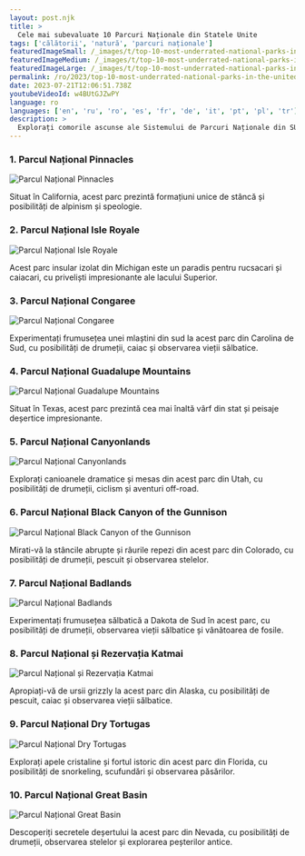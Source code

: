 ```yaml
---
layout: post.njk
title: >
  Cele mai subevaluate 10 Parcuri Naționale din Statele Unite
tags: ['călătorii', 'natură', 'parcuri naționale']
featuredImageSmall: /_images/t/top-10-most-underrated-national-parks-in-the-united-states-cover-ro-small.webp
featuredImageMedium: /_images/t/top-10-most-underrated-national-parks-in-the-united-states-cover-ro-medium.webp
featuredImageLarge: /_images/t/top-10-most-underrated-national-parks-in-the-united-states-cover-ro-large.webp
permalink: /ro/2023/top-10-most-underrated-national-parks-in-the-united-states.html
date: 2023-07-21T12:06:51.738Z
youtubeVideoId: w4BUtGJZwPY
language: ro
languages: ['en', 'ru', 'ro', 'es', 'fr', 'de', 'it', 'pt', 'pl', 'tr']
description: >
  Explorați comorile ascunse ale Sistemului de Parcuri Naționale din SUA, care sunt adesea trecute cu vederea de către călători.
---
```


### 1. Parcul Național Pinnacles

![Parcul Național Pinnacles](/_images/6/60d9a589114d181c8ed389fc23edec41-medium.webp)

Situat în California, acest parc prezintă formațiuni unice de stâncă și posibilități de alpinism și speologie.

### 2. Parcul Național Isle Royale

![Parcul Național Isle Royale](/_images/2/245553a496b944126d691784d3fdea36-medium.webp)

Acest parc insular izolat din Michigan este un paradis pentru rucsacari și caiacari, cu priveliști impresionante ale lacului Superior.

### 3. Parcul Național Congaree

![Parcul Național Congaree](/_images/6/65658f399a721a2adff013621509cbfe-medium.webp)

Experimentați frumusețea unei mlaștini din sud la acest parc din Carolina de Sud, cu posibilități de drumeții, caiac și observarea vieții sălbatice.

### 4. Parcul Național Guadalupe Mountains

![Parcul Național Guadalupe Mountains](/_images/5/5fc61fdd3d0ccbfa190f04ecfe842100-medium.webp)

Situat în Texas, acest parc prezintă cea mai înaltă vârf din stat și peisaje deșertice impresionante.

### 5. Parcul Național Canyonlands

![Parcul Național Canyonlands](/_images/5/5c0a109f536e33fb0e577c669ed2e12f-medium.webp)

Explorați canioanele dramatice și mesas din acest parc din Utah, cu posibilități de drumeții, ciclism și aventuri off-road.

### 6. Parcul Național Black Canyon of the Gunnison

![Parcul Național Black Canyon of the Gunnison](/_images/7/74228739d328eff87d00784dcd15e95c-medium.webp)

Mirati-vă la stâncile abrupte și râurile repezi din acest parc din Colorado, cu posibilități de drumeții, pescuit și observarea stelelor.

### 7. Parcul Național Badlands

![Parcul Național Badlands](/_images/d/db3b519f1b892bc68b6434481f64fbbe-medium.webp)

Experimentați frumusețea sălbatică a Dakota de Sud în acest parc, cu posibilități de drumeții, observarea vieții sălbatice și vânătoarea de fosile.

### 8. Parcul Național și Rezervația Katmai

![Parcul Național și Rezervația Katmai](/_images/b/b8783ef838b1eb2ba7deac0fa760304f-medium.webp)

Apropiați-vă de ursii grizzly la acest parc din Alaska, cu posibilități de pescuit, caiac și observarea vieții sălbatice.

### 9. Parcul Național Dry Tortugas

![Parcul Național Dry Tortugas](/_images/b/bc33dcbc7bbda2a161c2330a2d5df03a-medium.webp)

Explorați apele cristaline și fortul istoric din acest parc din Florida, cu posibilități de snorkeling, scufundări și observarea păsărilor.

### 10. Parcul Național Great Basin

![Parcul Național Great Basin](/_images/4/44b5656bc03f36235a51fbb3619a497e-medium.webp)

Descoperiți secretele deșertului la acest parc din Nevada, cu posibilități de drumeții, observarea stelelor și explorarea peșterilor antice.

